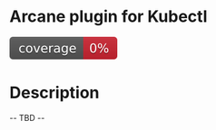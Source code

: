 # Arcane plugin for Kubectl

![coverage](https://raw.githubusercontent.com/s-vitaliy/kubectl-plugin-arcane/badges/.badges/master/coverage.svg)

# Description
-- TBD --
